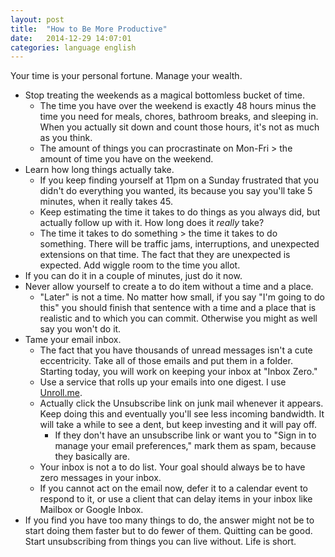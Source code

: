 ```yaml
---
layout: post
title:  "How to Be More Productive"
date:   2014-12-29 14:07:01
categories: language english
---
```


Your time is your personal fortune. Manage your wealth.

- Stop treating the weekends as a magical bottomless bucket of time. 
  - The time you have over the weekend is exactly 48 hours minus the time you need for meals, chores, bathroom breaks, and sleeping in. When you actually sit down and count those hours, it's not as much as you think.
  - The amount of things you can procrastinate on Mon-Fri > the amount of time you have on the weekend.
- Learn how long things actually take.
  - If you keep finding yourself at 11pm on a Sunday frustrated that you didn't do everything you wanted, its because you say you'll take 5 minutes, when it really takes 45.
  - Keep estimating the time it takes to do things as you always did, but actually follow up with it. How long does it *really* take?
  - The time it takes to do something > the time it takes to do something. There will be traffic jams, interruptions, and unexpected extensions on that time. The fact that they are unexpected is expected. Add wiggle room to the time you allot.
- If you can do it in a couple of minutes, just do it now.
- Never allow yourself to create a to do item without a time and a place.
  - "Later" is not a time. No matter how small, if you say "I'm going to do this" you should finish that sentence with a time and a place that is realistic and to which you can commit. Otherwise you might as well say you won't do it.
- Tame your email inbox.
  - The fact that you have thousands of unread messages isn't a cute eccentricity. Take all of those emails and put them in a folder. Starting today, you will work on keeping your inbox at "Inbox Zero."
  - Use a service that rolls up your emails into one digest. I use [Unroll.me](http://unroll.me).
  - Actually click the Unsubscribe link on junk mail whenever it appears. Keep doing this and eventually you'll see less incoming bandwidth. It will take a while to see a dent, but keep investing and it will pay off.
    - If they don't have an unsubscribe link or want you to "Sign in to manage your email preferences," mark them as spam, because they basically are.
  - Your inbox is not a to do list. Your goal should always be to have zero messages in your inbox.
  - If you cannot act on the email now, defer it to a calendar event to respond to it, or use a client that can delay items in your inbox like Mailbox or Google Inbox.
- If you find you have too many things to do, the answer might not be to start doing them faster but to do fewer of them. Quitting can be good. Start unsubscribing from things you can live without. Life is short.
